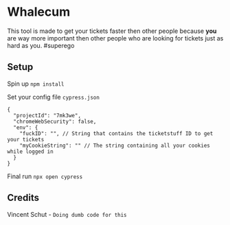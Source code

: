 # Whalecum

This tool is made to get your tickets faster then other people because **you** are way more important then other people who are looking for tickets just as hard as you. #superego

## Setup

Spin up `npm install`

Set your config file `cypress.json`

```
{
  "projectId": "7mk3we",
  "chromeWebSecurity": false,
  "env": {
    "fuckID": "", // String that contains the ticketstuff ID to get your tickets
    "myCookieString": "" // The string containing all your cookies while logged in
  }
}
```

Final run `npx open cypress`

## Credits

Vincent Schut - `Doing dumb code for this`
